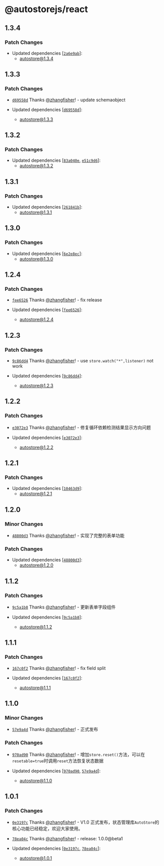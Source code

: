 # @autostorejs/react

## 1.3.4

### Patch Changes

- Updated dependencies [[`2a6e9ab`](https://github.com/zhangfisher/autostore/commit/2a6e9abfd06db09a81c6c3240f65460d2d734b60)]:
  - autostore@1.3.4

## 1.3.3

### Patch Changes

- [`d69558d`](https://github.com/zhangfisher/autostore/commit/d69558d45c4877206e0802468f555bd807d0525f) Thanks [@zhangfisher](https://github.com/zhangfisher)! - update schemaobject

- Updated dependencies [[`d69558d`](https://github.com/zhangfisher/autostore/commit/d69558d45c4877206e0802468f555bd807d0525f)]:
  - autostore@1.3.3

## 1.3.2

### Patch Changes

- Updated dependencies [[`83a040e`](https://github.com/zhangfisher/autostore/commit/83a040ef0c4af568e6d0aff7dd2b1a45978d9707), [`e51c9d6`](https://github.com/zhangfisher/autostore/commit/e51c9d671c418b1d156c8923f8896872f38143fe)]:
  - autostore@1.3.2

## 1.3.1

### Patch Changes

- Updated dependencies [[`261841b`](https://github.com/zhangfisher/autostore/commit/261841b1b04c0a86aefbd126723d88442a796f75)]:
  - autostore@1.3.1

## 1.3.0

### Patch Changes

- Updated dependencies [[`6e2e8ec`](https://github.com/zhangfisher/autostore/commit/6e2e8ec1f3dec54b2cc5f1349f84846a6192713e)]:
  - autostore@1.3.0

## 1.2.4

### Patch Changes

- [`fee6526`](https://github.com/zhangfisher/autostore/commit/fee652668930bc5fa8c44afad87ba56d0ed2e86c) Thanks [@zhangfisher](https://github.com/zhangfisher)! - fix release

- Updated dependencies [[`fee6526`](https://github.com/zhangfisher/autostore/commit/fee652668930bc5fa8c44afad87ba56d0ed2e86c)]:
  - autostore@1.2.4

## 1.2.3

### Patch Changes

- [`9c86dd4`](https://github.com/zhangfisher/autostore/commit/9c86dd4c4c60de5d978c833a6b1e2898e2fdcc2b) Thanks [@zhangfisher](https://github.com/zhangfisher)! - use `store.watch("*",listener)` not work

- Updated dependencies [[`9c86dd4`](https://github.com/zhangfisher/autostore/commit/9c86dd4c4c60de5d978c833a6b1e2898e2fdcc2b)]:
  - autostore@1.2.3

## 1.2.2

### Patch Changes

- [`e3072e3`](https://github.com/zhangfisher/autostore/commit/e3072e34762656794101488b11e1e21e8aff72f0) Thanks [@zhangfisher](https://github.com/zhangfisher)! - 修复循环依赖检测结果显示方向问题

- Updated dependencies [[`e3072e3`](https://github.com/zhangfisher/autostore/commit/e3072e34762656794101488b11e1e21e8aff72f0)]:
  - autostore@1.2.2

## 1.2.1

### Patch Changes

- Updated dependencies [[`10463d9`](https://github.com/zhangfisher/autostore/commit/10463d959cc312fa54ea0e329527cce9c1c985f6)]:
  - autostore@1.2.1

## 1.2.0

### Minor Changes

- [`48800d3`](https://github.com/zhangfisher/autostore/commit/48800d34ee1843ac8a7892337ab4cf8d7697d91e) Thanks [@zhangfisher](https://github.com/zhangfisher)! - 实现了完整的表单功能

### Patch Changes

- Updated dependencies [[`48800d3`](https://github.com/zhangfisher/autostore/commit/48800d34ee1843ac8a7892337ab4cf8d7697d91e)]:
  - autostore@1.2.0

## 1.1.2

### Patch Changes

- [`9c5a1b8`](https://github.com/zhangfisher/autostore/commit/9c5a1b8c9f70103cd6f254385edabb4087ab29c9) Thanks [@zhangfisher](https://github.com/zhangfisher)! - 更新表单字段组件

- Updated dependencies [[`9c5a1b8`](https://github.com/zhangfisher/autostore/commit/9c5a1b8c9f70103cd6f254385edabb4087ab29c9)]:
  - autostore@1.1.2

## 1.1.1

### Patch Changes

- [`167c0f2`](https://github.com/zhangfisher/autostore/commit/167c0f21817911883479f6f7b58826b1f89bf2cb) Thanks [@zhangfisher](https://github.com/zhangfisher)! - fix field split

- Updated dependencies [[`167c0f2`](https://github.com/zhangfisher/autostore/commit/167c0f21817911883479f6f7b58826b1f89bf2cb)]:
  - autostore@1.1.1

## 1.1.0

### Minor Changes

- [`57e9a4d`](https://github.com/zhangfisher/autostore/commit/57e9a4d306eddb680e1c28c2b142affd1761b359) Thanks [@zhangfisher](https://github.com/zhangfisher)! - 正式发布

### Patch Changes

- [`970ad90`](https://github.com/zhangfisher/autostore/commit/970ad908aaf4e28730082562ba8d475f70f5fa72) Thanks [@zhangfisher](https://github.com/zhangfisher)! - 增加`store.reset()`方法，可以在`resetable=true`时调用`reset`方法恢复状态数据

- Updated dependencies [[`970ad90`](https://github.com/zhangfisher/autostore/commit/970ad908aaf4e28730082562ba8d475f70f5fa72), [`57e9a4d`](https://github.com/zhangfisher/autostore/commit/57e9a4d306eddb680e1c28c2b142affd1761b359)]:
  - autostore@1.1.0

## 1.0.1

### Patch Changes

- [`0e3197c`](https://github.com/zhangfisher/autostore/commit/0e3197caa84d318a073840482e107bb524b78428) Thanks [@zhangfisher](https://github.com/zhangfisher)! - V1.0 正式发布，状态管理库`AutoStore`的核心功能已经稳定，欢迎大家使用。

- [`78ea04c`](https://github.com/zhangfisher/autostore/commit/78ea04cd3926b183d773a78b7fb1a8fdf5bc2e07) Thanks [@zhangfisher](https://github.com/zhangfisher)! - release: 1.0.0@beta1

- Updated dependencies [[`0e3197c`](https://github.com/zhangfisher/autostore/commit/0e3197caa84d318a073840482e107bb524b78428), [`78ea04c`](https://github.com/zhangfisher/autostore/commit/78ea04cd3926b183d773a78b7fb1a8fdf5bc2e07)]:
  - autostore@1.0.1
